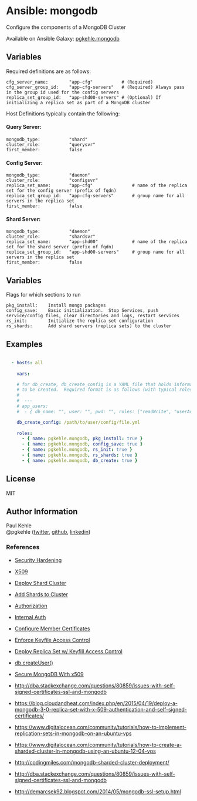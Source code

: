 # Ansible: mongodb

Configure the components of a MongoDB Cluster

Available on Ansible Galaxy: [pgkehle.mongodb](https://galaxy.ansible.com/pgkehle/mongodb)

## Variables

Required definitions are as follows:

```
cfg_server_name:        "app-cfg"           # (Required)   
cfg_server_group_id:    "app-cfg-servers"   # (Required) Always pass in the group id used for the config servers 
replica_set_group_id:   "app-shd00-servers" # (Optional) If initializing a replica set as part of a MongoDB cluster

```

Host Definitions typically contain the following:

#### Query Server:

```
mongodb_type:           "shard"
cluster_role:           "querysvr"
first_member:           false
```

#### Config Server:
```
mongodb_type:           "daemon"
cluster_role:           "configsvr"
replica_set_name:       "app-cfg"               # name of the replica set for the config server (prefix of fqdn)
replica_set_group_id:   "app-cfg-servers"       # group name for all servers in the replica set
first_member:           false
```

#### Shard Server:
```
mongodb_type:           "daemon"
cluster_role:           "shardsvr"
replica_set_name:       "app-shd00"             # name of the replica set for the shard server (prefix of fqdn)
replica_set_group_id:   "app-shd00-servers"     # group name for all servers in the replica set
first_member:           false
```

## Variables

Flags for which sections to run
```
pkg_install:    Install mongo packages
config_save:    Basic initialization.  Stop Services, push service/config files, clear directories and logs, restart services
rs_init:        Initialize the replica set configuration
rs_shards:      Add shard servers (replica sets) to the cluster
```

## Examples

```YAML

  - hosts: all
 
    vars: 

    # for db_create, db_create_config is a YAML file that holds information about all databases that need
    # to be created.  Required format is as follows (with typical roles displayed):
    #
    #  ---
    # app_users:
    #  - { db_name: "", user: "", pwd: "", roles: ["readWrite", "userAdmin"] } 

    db_create_config: /path/to/user/config/file.yml 
 
    roles:
      - { name: pgkehle.mongodb, pkg_install: true }
      - { name: pgkehle.mongodb, config_save: true }
      - { name: pgkehle.mongodb, rs_init: true }
      - { name: pgkehle.mongodb, rs_shards: true }
      - { name: pgkehle.mongodb, db_create: true }
```

## License

MIT

## Author Information

Paul Kehle  
@pgkehle ([twitter](https://twitter.com/pgkehle), [github](https://github.com/pgkehle), [linkedin](https://www.linkedin.com/in/pgkehle))

### References

* [Security Hardening](https://docs.mongodb.com/manual/core/security-hardening/)
* [X509](https://docs.mongodb.com/manual/core/security-x.509/)
* [Deploy Shard Cluster](https://docs.mongodb.com/manual/tutorial/deploy-shard-cluster/)
* [Add Shards to Cluster](https://docs.mongodb.com/v3.2/tutorial/add-shards-to-shard-cluster/)
* [Authorization](https://docs.mongodb.com/manual/core/authorization/)
* [Internal Auth](https://docs.mongodb.com/manual/core/security-internal-authentication/)
* [Configure Member Certificates](https://docs.mongodb.com/manual/tutorial/configure-x509-member-authentication/*x509-member-certificate)
* [Enforce Keyfile Access Control](https://docs.mongodb.com/manual/tutorial/enforce-keyfile-access-control-in-existing-replica-set/)
* [Deploy Replica Set w/ Keyfill Access Control](https://docs.mongodb.com/v3.2/tutorial/deploy-replica-set-with-keyfile-access-control/)
* [db.createUser()](https://docs.mongodb.com/manual/reference/method/db.createUser/#db.createUser)
* [Secure MongoDB With x509](https://www.mongodb.com/blog/post/secure-mongodb-with-x-509-authentication)

* http://dba.stackexchange.com/questions/80859/issues-with-self-signed-certificates-ssl-and-mongodb
* https://blog.cloudandheat.com/index.php/en/2015/04/19/deploy-a-mongodb-3-0-replica-set-with-x-509-authentication-and-self-signed-certificates/

* https://www.digitalocean.com/community/tutorials/how-to-implement-replication-sets-in-mongodb-on-an-ubuntu-vps
* https://www.digitalocean.com/community/tutorials/how-to-create-a-sharded-cluster-in-mongodb-using-an-ubuntu-12-04-vps
* http://codingmiles.com/mongodb-sharded-cluster-deployment/
* http://dba.stackexchange.com/questions/80859/issues-with-self-signed-certificates-ssl-and-mongodb
* http://demarcsek92.blogspot.com/2014/05/mongodb-ssl-setup.html

